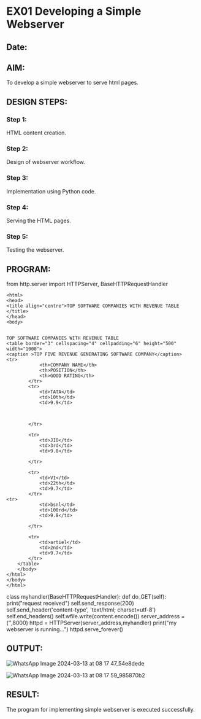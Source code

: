 # EX01 Developing a Simple Webserver
## Date:

## AIM:
To develop a simple webserver to serve html pages.

## DESIGN STEPS:
### Step 1: 
HTML content creation.

### Step 2:
Design of webserver workflow.

### Step 3:
Implementation using Python code.

### Step 4:
Serving the HTML pages.

### Step 5:
Testing the webserver.

## PROGRAM:
from http.server import HTTPServer, BaseHTTPRequestHandler
```
<html>
<head>
<title align="centre">TOP SOFTWARE COMPANIES WITH REVENUE TABLE </title>
</head>
<body>
  

TOP SOFTWARE COMPANIES WITH REVENUE TABLE 
<table border="3" cellspacing="4" cellpadding="6" height="500" width="1000">
<caption >TOP FIVE REVENUE GENERATING SOFTWARE COMPANY</caption>
<tr>
			<th>COMPANY NAME</th>
			<th>POSITION</th>
			<th>GOOD RATING</th>
		</tr>
		<tr>
			<td>TATA</td>
			<td>10th</td>
			<td>9.9</td>



		</tr>

		<tr>
			<td>JIO</td>
			<td>3rd</td>
			<td>9.8</td>

		</tr>

		<tr>
			<td>VI</td>
			<td>22th</td>
			<td>9.7</td>
		</tr>
<tr>
			<td>bsnl</td>
			<td>100rd</td>
			<td>9.8</td>

		</tr>

		<tr>
			<td>artiel</td>
			<td>2nd</td>
			<td>9.7</td>
		</tr>
	</table>
	</body>
</html>
</body>
</html>
```
class myhandler(BaseHTTPRequestHandler):
    def do_GET(self):
        print("request received")
        self.send_response(200)
        self.send_header('content-type', 'text/html; charset=utf-8')
        self.end_headers()
        self.wfile.write(content.encode())
server_address = ('',8000)
httpd = HTTPServer(server_address,myhandler)
print("my webserver is running...")
httpd.serve_forever()

## OUTPUT:
![WhatsApp Image 2024-03-13 at 08 17 47_54e8dede](https://github.com/ARAVIND23005370/simplewebserver/assets/148514836/a2d59052-0a9f-4270-8b06-fc29e4e439c0)

![WhatsApp Image 2024-03-13 at 08 17 59_985870b2](https://github.com/ARAVIND23005370/simplewebserver/assets/148514836/b84cee57-70e5-4069-ad04-76fcbe85a6c0)

## RESULT:
The program for implementing simple webserver is executed successfully.

